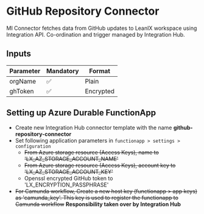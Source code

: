 # GitHub Repository Connector

MI Connector fetches data from GitHub updates to LeanIX workspace using Integration API. Co-ordination and trigger managed by
Integration Hub.

## Inputs

Parameter | Mandatory | Format |
--- | --- | --- | 
orgName | ✅ | Plain
ghToken | ✅ | Encrypted

## Setting up Azure Durable FunctionApp

- Create new Integration Hub connector template with the name **github-repository-connector**
- Set following application parameters in `functionapp > settings > configuration`
    - ~~From Azure storage resource (Access Keys), name to 'LX_AZ_STORAGE_ACCOUNT_NAME'~~
    - ~~From Azure storage resource (Access Keys), account key to 'LX_AZ_STORAGE_ACCOUNT_KEY'~~
    - Openssl encrypted GitHub token to 'LX_ENCRYPTION_PASSPHRASE'
- ~~For Camunda workflow, Create a new host key (functionapp > app keys) as 'camunda_key'. This key is used to register the
  functionapp to Camunda workflow~~ **Responsibility taken over by Integration Hub**
